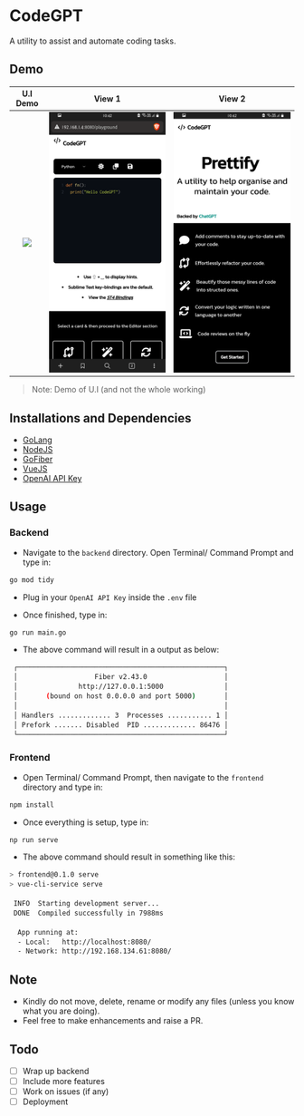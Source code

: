 # CodeGPT
A utility to assist and automate coding tasks.

## Demo


U.I Demo                   |   View 1                  |         View 2
:-------------------------:|:-------------------------:|:-------------------------:
![](demo/codegpt_demo.gif) |  ![](demo/s1.png)         |     ![](demo/s2.png)

> Note: Demo of U.I (and not the whole working)

## Installations and Dependencies

- [GoLang](https://go.dev/)
- [NodeJS](https://nodejs.org/en/)
- [GoFiber](https://gofiber.io/)
- [VueJS](https://vuejs.org/)
- [OpenAI API Key](https://platform.openai.com/account/api-keys)

## Usage

### Backend

- Navigate to the `backend` directory. Open Terminal/ Command Prompt and type in:

```bash
go mod tidy
```

- Plug in your `OpenAI API Key` inside the `.env` file

- Once finished, type in:

```bash
go run main.go
```

- The above command will result in a output as below:

```bash
 ┌───────────────────────────────────────────────────┐ 
 │                   Fiber v2.43.0                   │ 
 │               http://127.0.0.1:5000               │ 
 │       (bound on host 0.0.0.0 and port 5000)       │ 
 │                                                   │ 
 │ Handlers ............. 3  Processes ........... 1 │ 
 │ Prefork ....... Disabled  PID ............. 86476 │ 
 └───────────────────────────────────────────────────┘ 
```

### Frontend

- Open Terminal/ Command Prompt, then navigate to the `frontend` directory and type in:

```bash
npm install
```

- Once everything is setup, type in:

```bash
np run serve
```

- The above command should result in something like this:

```bash
> frontend@0.1.0 serve
> vue-cli-service serve

 INFO  Starting development server...
 DONE  Compiled successfully in 7988ms

  App running at:
  - Local:   http://localhost:8080/ 
  - Network: http://192.168.134.61:8080/
```

## Note

- Kindly do not move, delete, rename or modify any files (unless you know what you are doing).
- Feel free to make enhancements and raise a PR.

## Todo

- [ ] Wrap up backend
- [ ] Include more features
- [ ] Work on issues (if any)
- [ ] Deployment
